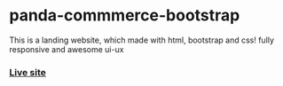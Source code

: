 # panda-commmerce-bootstrap
This is a landing website, which made with html, bootstrap and css! fully responsive and awesome ui-ux 


### [Live site](https://nozibuddowla.github.io/panda-commmerce-bootstrap/)

